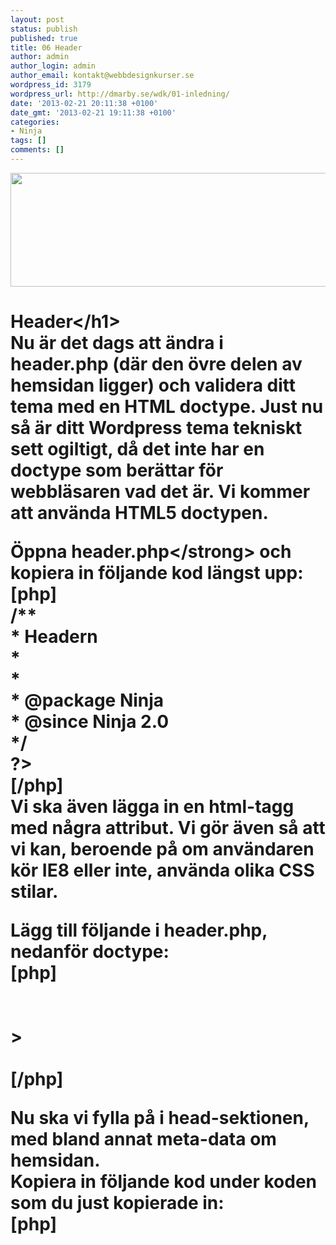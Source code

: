 ```yaml
---
layout: post
status: publish
published: true
title: 06 Header
author: admin
author_login: admin
author_email: kontakt@webbdesignkurser.se
wordpress_id: 3179
wordpress_url: http://dmarby.se/wdk/01-inledning/
date: '2013-02-21 20:11:38 +0100'
date_gmt: '2013-02-21 19:11:38 +0100'
categories:
- Ninja
tags: []
comments: []
---
```

<p><img src="&#47;wp-content&#47;uploads&#47;2013&#47;02&#47;ninja-header1.png" alt="" width="695" height="182" class="alignnone size-full wp-image-3596" &#47;></p>
<h1>Header<&#47;h1><br />
Nu &auml;r det dags att &auml;ndra i header.php (d&auml;r den &ouml;vre delen av hemsidan ligger) och validera ditt tema med en HTML doctype. Just nu s&aring; &auml;r ditt Wordpress tema tekniskt sett ogiltigt, d&aring; det inte har en doctype som ber&auml;ttar f&ouml;r webbl&auml;saren vad det &auml;r. Vi kommer att anv&auml;nda HTML5 doctypen.</p>
<p>&Ouml;ppna <strong>header.php<&#47;strong> och kopiera in f&ouml;ljande kod l&auml;ngst upp:<br />
[php]<br />
<?php<br />
&#47;**<br />
 * Headern<br />
 *<br />
 *<br />
 * @package Ninja<br />
 * @since Ninja 2.0<br />
 *&#47;<br />
?><!DOCTYPE html><br />
[&#47;php]<br />
Vi ska &auml;ven l&auml;gga in en html-tagg med n&aring;gra attribut. Vi g&ouml;r &auml;ven s&aring; att vi kan, beroende p&aring; om anv&auml;ndaren k&ouml;r IE8 eller inte, anv&auml;nda olika CSS stilar.</p>
<p>L&auml;gg till f&ouml;ljande i header.php, nedanf&ouml;r doctype:<br />
[php]<br />
<!--[if IE 8]><br />
<html id="ie8" <?php language_attributes(); ?>><br />
<![endif]--><br />
<!--[if !(IE 8) ]><!--><br />
<html <?php language_attributes(); ?>><br />
<!--<![endif]--><br />
[&#47;php]</p>
<p>Nu ska vi fylla p&aring; i head-sektionen, med bland annat meta-data om hemsidan.<br />
Kopiera in f&ouml;ljande kod under koden som du just kopierade in:<br />
[php]<br />
<head><br />
<meta charset="<?php bloginfo( 'charset' ); ?>" &#47;><br />
<meta name="viewport" content="width=device-width" &#47;><br />
<title><?php<br />
&#47;*<br />
* Annan <title> beroende p&aring; vad f&ouml;r sida som visas<br />
*&#47;<br />
global $page, $paged;</p>
<p>wp_title( '|', true, 'right' );</p>
<p>&#47;&#47; Visa bloggnamnet<br />
bloginfo( 'name' );</p>
<p>&#47;&#47; Visa bloggens beskrivning om nuvarande sida &auml;r startsidan.<br />
$site_description = get_bloginfo( 'description', 'display' );<br />
if ( $site_description &amp;&amp; ( is_home() || is_front_page() ) )<br />
echo " | $site_description";</p>
<p>&#47;&#47;  L&auml;gg till ett sidnummer p&aring; sidan om det beh&ouml;vs<br />
if ( $paged >= 2 || $page >= 2 )<br />
echo ' | ' . sprintf( __( 'Page %s', 'shape' ), max( $paged, $page ) );</p>
<p>?><&#47;title></p>
<link rel="profile" href="http:&#47;&#47;gmpg.org&#47;xfn&#47;11" &#47;>
<link rel="pingback" href="<?php bloginfo( 'pingback_url' ); ?>" &#47;><br />
<!--[if lt IE 9]><br />
<script src="<?php echo get_template_directory_uri(); ?>&#47;js&#47;html5.js" type="text&#47;javascript"><&#47;script><br />
<![endif]--><br />
<?php wp_head(); ?><br />
<&#47;head></p>
<p><body <?php body_class(); ?>><br />
[&#47;php]<br />
<br&#47;></p>
<h2>The header section<&#47;h2></p>
<p>I <strong>header.php<&#47;strong>, g&aring; ner till hgroup-taggarna, och ers&auml;tt dem med f&ouml;ljande:<br />
[php]</p>
<hgroup>
<h1 class="site-title"><a href="<?php echo home_url( '&#47;' ); ?>" title="<?php echo esc_attr( get_bloginfo( 'name', 'display' ) ); ?>" rel="home"><?php bloginfo( 'name' ); ?><&#47;a><&#47;h1></p>
<h2 class="site-description"><?php bloginfo( 'description' ); ?><&#47;h2><br />
<&#47;hgroup><br />
[&#47;php]</p>
<p>Efter nav-taggen, l&auml;gg till f&ouml;ljande:</p>
<p>[php]</p>
<h1 class="assistive-text"><?php _e( 'Menu', 'ninja' ); ?><&#47;h1></p>
<div class="assistive-text skip-link"><a href="#content" title="<?php esc_attr_e( 'Skip to content', 'ninja' ); ?>"><?php _e( 'Skip to content', 'ninja' ); ?><&#47;a><&#47;div><br />
[&#47;php]</p>
<p>Efter det l&auml;gger vi till menyn genom att skriva:</p>
<p>[php]<br />
<?php wp_nav_menu( array( 'theme_location' => 'primary' ) ); ?><br />
[&#47;php]</p>
<p>Din nav-sektion b&ouml;r nu se ut som f&ouml;ljer:</p>
<p>[php]</p>
<nav role="navigation" class="site-navigation main-navigation">
<h1 class="assistive-text"><?php _e( 'Menu', 'ninja' ); ?><&#47;h1></p>
<div class="assistive-text skip-link"><a href="#content" title="<?php esc_attr_e( 'Skip to content', 'ninja' ); ?>"><?php _e( 'Skip to content', 'ninja' ); ?><&#47;a><&#47;div><br />
     <?php wp_nav_menu( array( 'theme_location' => 'primary' ) ); ?><br />
<&#47;nav><!-- .site-navigation .main-navigation --><br />
[&#47;php]</p>
<p>&Ouml;ppna <strong>functions.php<&#47;strong> och l&auml;gg till f&ouml;ljande i botten av den:</p>
<p>[php]<br />
&#47;**<br />
 * Script och stilmallar<br />
 *&#47;<br />
function ninja_scripts() {<br />
    wp_enqueue_style( 'style', get_stylesheet_uri() );</p>
<p>    if ( is_singular() &amp;&amp; comments_open() &amp;&amp; get_option( 'thread_comments' ) ) {<br />
        wp_enqueue_script( 'comment-reply' );<br />
    }<br />
}<br />
add_action( 'wp_enqueue_scripts', 'ninja_scripts' );<br />
[&#47;php]</p>
<p>Detta laddar n&aring;gra script, och v&aring;ran stylesheet.</p>
